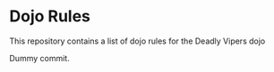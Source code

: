 Dojo Rules
==========

This repository contains a list of dojo rules for the Deadly Vipers dojo

Dummy commit.
